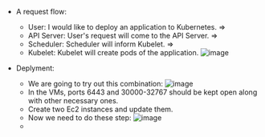 - A request flow:
  - User: I would like to deploy an application to Kubernetes. =>
  - API Server: User's request will come to the API Server. =>
  - Scheduler: Scheduler will inform Kubelet. =>
  - Kubelet: Kubelet will create pods of the application.
    ![image](https://github.com/iemad/Learning-DevOps-2023/assets/17620076/aa63be68-c428-46c1-b869-8ffaee06d24e)


- Deplyment:
  - We are going to try out this combination:
    ![image](https://github.com/iemad/Learning-DevOps-2023/assets/17620076/edb2d2ba-878f-4823-82c3-30cb5177c387)
  - In the VMs, ports 6443 and 30000-32767 should be kept open along with other necessary ones.
  - Create two Ec2 instances and update them.
  - Now we need to do these step:
    ![image](https://github.com/iemad/Learning-DevOps-2023/assets/17620076/408a3bec-0f57-4020-96c9-5a679ff50c28)
  - 

